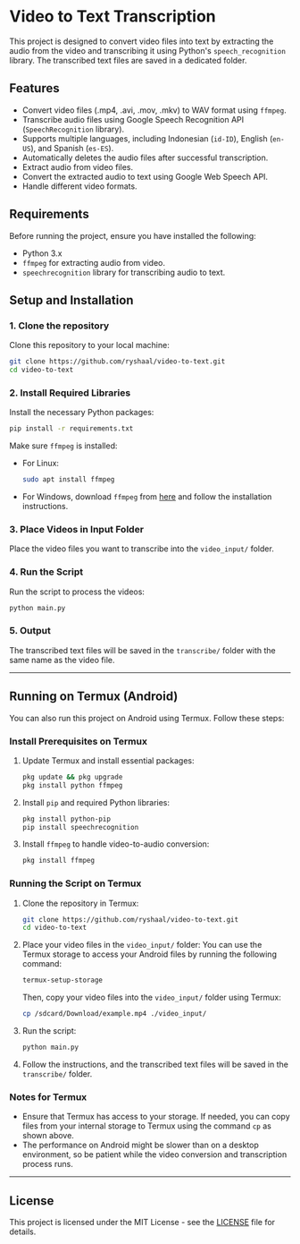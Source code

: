 
# Video to Text Transcription

This project is designed to convert video files into text by extracting the audio from the video and transcribing it using Python's `speech_recognition` library. The transcribed text files are saved in a dedicated folder.

## Features
- Convert video files (.mp4, .avi, .mov, .mkv) to WAV format using `ffmpeg`.
- Transcribe audio files using Google Speech Recognition API (`SpeechRecognition` library).
- Supports multiple languages, including Indonesian (`id-ID`), English (`en-US`), and Spanish (`es-ES`).
- Automatically deletes the audio files after successful transcription.
- Extract audio from video files.
- Convert the extracted audio to text using Google Web Speech API.
- Handle different video formats.

## Requirements

Before running the project, ensure you have installed the following:

- Python 3.x
- `ffmpeg` for extracting audio from video.
- `speechrecognition` library for transcribing audio to text.

## Setup and Installation

### 1. Clone the repository

Clone this repository to your local machine:
```bash
git clone https://github.com/ryshaal/video-to-text.git
cd video-to-text
```

### 2. Install Required Libraries

Install the necessary Python packages:
```bash
pip install -r requirements.txt
```

Make sure `ffmpeg` is installed:
- For Linux:
  ```bash
  sudo apt install ffmpeg
  ```
- For Windows, download `ffmpeg` from [here](https://ffmpeg.org/download.html) and follow the installation instructions.

### 3. Place Videos in Input Folder

Place the video files you want to transcribe into the `video_input/` folder.

### 4. Run the Script

Run the script to process the videos:
```bash
python main.py
```

### 5. Output

The transcribed text files will be saved in the `transcribe/` folder with the same name as the video file.

---

## Running on Termux (Android)

You can also run this project on Android using Termux. Follow these steps:

### Install Prerequisites on Termux

1. Update Termux and install essential packages:
   ```bash
   pkg update && pkg upgrade
   pkg install python ffmpeg
   ```

2. Install `pip` and required Python libraries:
   ```bash
   pkg install python-pip
   pip install speechrecognition
   ```

3. Install `ffmpeg` to handle video-to-audio conversion:
   ```bash
   pkg install ffmpeg
   ```

### Running the Script on Termux

1. Clone the repository in Termux:
   ```bash
   git clone https://github.com/ryshaal/video-to-text.git
   cd video-to-text
   ```

2. Place your video files in the `video_input/` folder:
   You can use the Termux storage to access your Android files by running the following command:
   ```bash
   termux-setup-storage
   ```

   Then, copy your video files into the `video_input/` folder using Termux:
   ```bash
   cp /sdcard/Download/example.mp4 ./video_input/
   ```

3. Run the script:
   ```bash
   python main.py
   ```

4. Follow the instructions, and the transcribed text files will be saved in the `transcribe/` folder.

### Notes for Termux

- Ensure that Termux has access to your storage. If needed, you can copy files from your internal storage to Termux using the command `cp` as shown above.
- The performance on Android might be slower than on a desktop environment, so be patient while the video conversion and transcription process runs.

---

## License

This project is licensed under the MIT License - see the [LICENSE](LICENSE) file for details.
